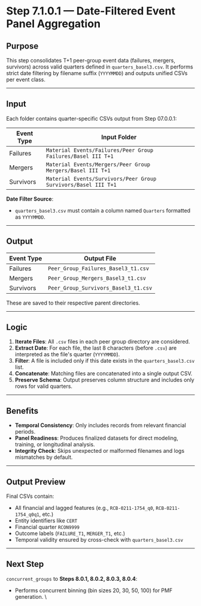 # Step 7.1.0.1 — Date-Filtered Event Panel Aggregation

## Purpose

This step consolidates T+1 peer-group event data (failures, mergers, survivors) across valid quarters defined in `quarters_basel3.csv`. It performs strict date filtering by filename suffix (`YYYYMMDD`) and outputs unified CSVs per event class.

---

## Input

Each folder contains quarter-specific CSVs output from Step 07.0.0.1:

| Event Type | Input Folder |
|------------|---------------|
| Failures   | `Material Events/Failures/Peer Group Failures/Basel III T+1` |
| Mergers    | `Material Events/Mergers/Peer Group Mergers/Basel III T+1`   |
| Survivors  | `Material Events/Survivors/Peer Group Survivors/Basel III T+1` |

**Date Filter Source**:
- `quarters_basel3.csv` must contain a column named `Quarters` formatted as `YYYYMMDD`.

---

## Output

| Event Type | Output File |
|------------|-------------|
| Failures   | `Peer_Group_Failures_Basel3_t1.csv` |
| Mergers    | `Peer_Group_Mergers_Basel3_t1.csv` |
| Survivors  | `Peer_Group_Survivors_Basel3_t1.csv` |

These are saved to their respective parent directories.

---

## Logic

1. **Iterate Files**: All `.csv` files in each peer group directory are considered.
2. **Extract Date**: For each file, the last 8 characters (before `.csv`) are interpreted as the file's quarter (`YYYYMMDD`).
3. **Filter**: A file is included only if this date exists in the `quarters_basel3.csv` list.
4. **Concatenate**: Matching files are concatenated into a single output CSV.
5. **Preserve Schema**: Output preserves column structure and includes only rows for valid quarters.

---

## Benefits

- **Temporal Consistency**: Only includes records from relevant financial periods.
- **Panel Readiness**: Produces finalized datasets for direct modeling, training, or longitudinal analysis.
- **Integrity Check**: Skips unexpected or malformed filenames and logs mismatches by default.

---

## Output Preview

Final CSVs contain:
- All financial and lagged features (e.g., `RCB-0211-1754_q0`, `RCB-0211-1754_q0q1`, etc.)
- Entity identifiers like `CERT`
- Financial quarter `RCON9999`
- Outcome labels (`FAILURE_T1`, `MERGER_T1`, etc.)
- Temporal validity ensured by cross-check with `quarters_basel3.csv`

---

## Next Step

`concurrent_groups` to **Steps 8.0.1, 8.0.2, 8.0.3, 8.0.4**:
- Performs concurrent binning (bin sizes 20, 30, 50, 100) for PMF generation.
\
